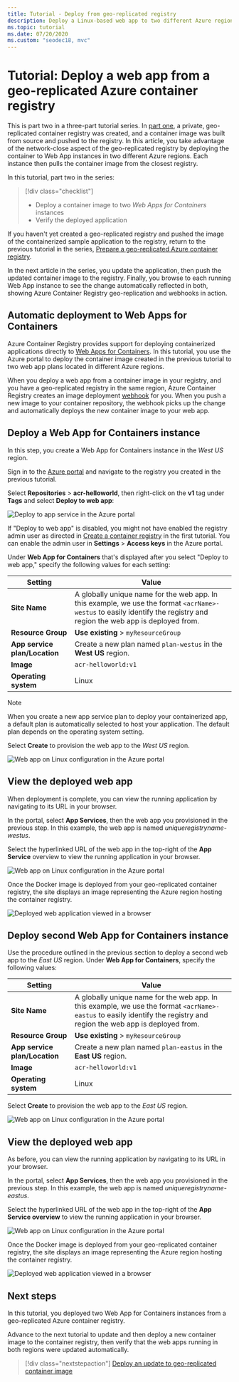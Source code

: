 ```yaml
---
title: Tutorial - Deploy from geo-replicated registry
description: Deploy a Linux-based web app to two different Azure regions using a container image from a geo-replicated Azure container registry. Part two of a three-part series.
ms.topic: tutorial
ms.date: 07/20/2020
ms.custom: "seodec18, mvc"
---
```


# Tutorial: Deploy a web app from a geo-replicated Azure container registry

This is part two in a three-part tutorial series. In [part one](container-registry-tutorial-prepare-registry.md), a private, geo-replicated container registry was created, and a container image was built from source and pushed to the registry. In this article, you take advantage of the network-close aspect of the geo-replicated registry by deploying the container to Web App instances in two different Azure regions. Each instance then pulls the container image from the closest registry.

In this tutorial, part two in the series:

> [!div class="checklist"]
> * Deploy a container image to two *Web Apps for Containers* instances
> * Verify the deployed application

If you haven't yet created a geo-replicated registry and pushed the image of the containerized sample application to the registry, return to the previous tutorial in the series, [Prepare a geo-replicated Azure container registry](container-registry-tutorial-prepare-registry.md).

In the next article in the series, you update the application, then push the updated container image to the registry. Finally, you browse to each running Web App instance to see the change automatically reflected in both, showing Azure Container Registry geo-replication and webhooks in action.

## Automatic deployment to Web Apps for Containers

Azure Container Registry provides support for deploying containerized applications directly to [Web Apps for Containers](../app-service/containers/index.yml). In this tutorial, you use the Azure portal to deploy the container image created in the previous tutorial to two web app plans located in different Azure regions.

When you deploy a web app from a container image in your registry, and you have a geo-replicated registry in the same region, Azure Container Registry creates an image deployment [webhook](container-registry-webhook.md) for you. When you push a new image to your container repository, the webhook picks up the change and automatically deploys the new container image to your web app.

## Deploy a Web App for Containers instance

In this step, you create a Web App for Containers instance in the *West US* region.

Sign in to the [Azure portal](https://portal.azure.com) and navigate to the registry you created in the previous tutorial.

Select **Repositories** > **acr-helloworld**, then right-click on the **v1** tag under **Tags** and select **Deploy to web app**:

![Deploy to app service in the Azure portal][deploy-app-portal-01]

If "Deploy to web app" is disabled, you might not have enabled the registry admin user as directed in [Create a container registry](container-registry-tutorial-prepare-registry.md#create-a-container-registry) in the first tutorial. You can enable the admin user in **Settings** > **Access keys** in the Azure portal.

Under **Web App for Containers** that's displayed after you select "Deploy to web app," specify the following values for each setting:

| Setting | Value |
|---|---|
| **Site Name** | A globally unique name for the web app. In this example, we use the format `<acrName>-westus` to easily identify the registry and region the web app is deployed from. |
| **Resource Group** | **Use existing** > `myResourceGroup` |
| **App service plan/Location** | Create a new plan named `plan-westus` in the **West US** region. |
| **Image** | `acr-helloworld:v1` |
| **Operating system** | Linux |

> [!NOTE]
> When you create a new app service plan to deploy your containerized app, a default plan is automatically selected to host your application. The default plan depends on the operating system setting.

Select **Create** to provision the web app to the *West US* region.

![Web app on Linux configuration in the Azure portal][deploy-app-portal-02]

## View the deployed web app

When deployment is complete, you can view the running application by navigating to its URL in your browser.

In the portal, select **App Services**, then the web app you provisioned in the previous step. In this example, the web app is named *uniqueregistryname-westus*.

Select the hyperlinked URL of the web app in the top-right of the **App Service** overview to view the running application in your browser.

![Web app on Linux configuration in the Azure portal][deploy-app-portal-04]

Once the Docker image is deployed from your geo-replicated container registry, the site displays an image representing the Azure region hosting the container registry.

![Deployed web application viewed in a browser][deployed-app-westus]

## Deploy second Web App for Containers instance

Use the procedure outlined in the previous section to deploy a second web app to the *East US* region. Under **Web App for Containers**, specify the following values:

| Setting | Value |
|---|---|
| **Site Name** | A globally unique name for the web app. In this example, we use the format `<acrName>-eastus` to easily identify the registry and region the web app is deployed from. |
| **Resource Group** | **Use existing** > `myResourceGroup` |
| **App service plan/Location** | Create a new plan named `plan-eastus` in the **East US** region. |
| **Image** | `acr-helloworld:v1` |
| **Operating system** | Linux |

Select **Create** to provision the web app to the *East US* region.

![Web app on Linux configuration in the Azure portal][deploy-app-portal-06]

## View the deployed web app

As before, you can view the running application by navigating to its URL in your browser.

In the portal, select **App Services**, then the web app you provisioned in the previous step. In this example, the web app is named *uniqueregistryname-eastus*.

Select the hyperlinked URL of the web app in the top-right of the **App Service overview** to view the running application in your browser.

![Web app on Linux configuration in the Azure portal][deploy-app-portal-07]

Once the Docker image is deployed from your geo-replicated container registry, the site displays an image representing the Azure region hosting the container registry.

![Deployed web application viewed in a browser][deployed-app-eastus]

## Next steps

In this tutorial, you deployed two Web App for Containers instances from a geo-replicated Azure container registry.

Advance to the next tutorial to update and then deploy a new container image to the container registry, then verify that the web apps running in both regions were updated automatically.

> [!div class="nextstepaction"]
> [Deploy an update to geo-replicated container image](./container-registry-tutorial-deploy-update.md)

<!-- IMAGES -->
[deploy-app-portal-01]: ./media/container-registry-tutorial-deploy-app/deploy-app-portal-01.png
[deploy-app-portal-02]: ./media/container-registry-tutorial-deploy-app/deploy-app-portal-02.png
[deploy-app-portal-03]: ./media/container-registry-tutorial-deploy-app/deploy-app-portal-03.png
[deploy-app-portal-04]: ./media/container-registry-tutorial-deploy-app/deploy-app-portal-04.png
[deploy-app-portal-05]: ./media/container-registry-tutorial-deploy-app/deploy-app-portal-05.png
[deploy-app-portal-06]: ./media/container-registry-tutorial-deploy-app/deploy-app-portal-06.png
[deploy-app-portal-07]: ./media/container-registry-tutorial-deploy-app/deploy-app-portal-07.png
[deployed-app-westus]: ./media/container-registry-tutorial-deploy-app/deployed-app-westus.png
[deployed-app-eastus]: ./media/container-registry-tutorial-deploy-app/deployed-app-eastus.png